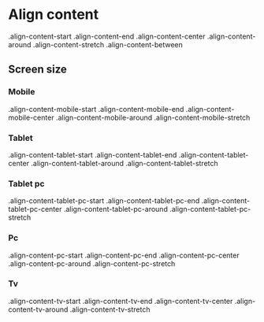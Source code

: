# Align content

.align-content-start
.align-content-end
.align-content-center
.align-content-around
.align-content-stretch
.align-content-between

## Screen size

### Mobile

.align-content-mobile-start
.align-content-mobile-end
.align-content-mobile-center
.align-content-mobile-around
.align-content-mobile-stretch

### Tablet

.align-content-tablet-start
.align-content-tablet-end
.align-content-tablet-center
.align-content-tablet-around
.align-content-tablet-stretch

### Tablet pc

.align-content-tablet-pc-start
.align-content-tablet-pc-end
.align-content-tablet-pc-center
.align-content-tablet-pc-around
.align-content-tablet-pc-stretch

### Pc

.align-content-pc-start
.align-content-pc-end
.align-content-pc-center
.align-content-pc-around
.align-content-pc-stretch

### Tv

.align-content-tv-start
.align-content-tv-end
.align-content-tv-center
.align-content-tv-around
.align-content-tv-stretch
